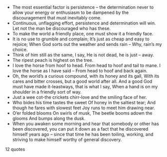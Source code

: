  - The most essential factor is persistence – the determination never to allow your energy or enthusiasm to be dampened by the discouragement that must inevitably come.
 - Continuous, unflagging effort, persistence and determination will win. Let not the man be discouraged who has these.
 - To make the world a friendly place, one must show it a friendly face.
 - It is no use to grumble and complain; It’s just as cheap and easy to rejoice; When God sorts out the weather and sends rain – Why, rain’s my choice.
 - Think of him still as the same, I say, He is not dead, he is just – away.
 - The ripest peach is highest on the tree.
 - I love the horse from hoof to head. From head to hoof and tail to mane. I love the horse as I have said – From head to hoof and back again.
 - Oh, the world’s a curious compound, with its honey and its gall, With its cares and bitter crosses, but a good world after all. And a good God must have made it-leastways, that is what I say, When a hand is on my shoulder in a friendly sort of way.
 - Just a wee cot-the crickets chirr-love and the smiling face of her.
 - Who bides his time tastes the sweet Of honey in the saltiest tear; And though he fares with slowest feet Joy runs to meet him drawing near.
 - O’er folded blooms On swirls of musk, The beetle booms adown the glooms And bumps along the dusk.
 - When you awaken some morning and hear that somebody or other has been discovered, you can put it down as a fact that he discovered himself years ago – since that time he has been toiling, working, and striving to make himself worthy of general discovery.

12 quotes
